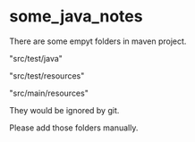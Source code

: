 # some_java_notes

There are some empyt folders in maven project.

"src/test/java"

"src/test/resources"

"src/main/resources"

They would be ignored by git.

Please add those folders manually.
